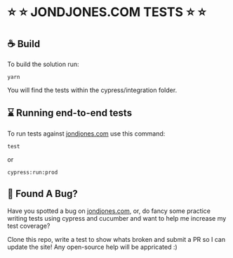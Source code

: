 # &#11088; &#11088; JONDJONES.COM TESTS &#11088; &#11088;

## &#9749; Build

To build the solution run:

```yarn```

You will find the tests within the cypress/integration folder.

## &#8987; Running end-to-end tests

To run tests against [jondjones.com](http://www.jondjones.com) use this command:

```test```

or

```cypress:run:prod```

## &#128028; Found A Bug?

Have you spotted a bug on [jondjones.com](http://www.jondjones.com), or, do fancy some practice writing tests using cypress and cucumber and want to help me increase my test coverage?  

Clone this repo, write a test to show whats broken and submit a PR so I can update the site!  Any open-source help will be appricated :)